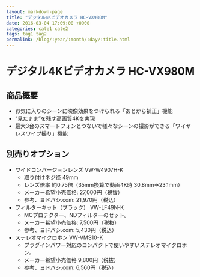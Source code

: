 ```yaml
---
layout: markdown-page
title: "デジタル4Kビデオカメラ HC-VX980M"
date: 2016-03-04 17:09:00 +0900
categories: cate1 cate2
tags: tag1 tag2
permalink: /blog/:year/:month/:day/:title.html
---
```


デジタル4Kビデオカメラ HC-VX980M
=============


商品概要
-------------

- お気に入りのシーンに映像効果をつけられる「あとから補正」機能
- “見たまま”を残す高画質4Kを実現
- 最大3台のスマートフォンとつないで様々なシーンの撮影ができる「ワイヤレスワイプ撮り」機能


別売りオプション
-------------

- ワイドコンバージョンレンズ VW-W4907H-K
	- 取り付けネジ径 49mm
	- レンズ倍率 約0.75倍（35mm換算で動画4K時 30.8mm⇒23.1mm）
	- メーカー希望小売価格: 27,000円（税抜）
	- 参考、ヨドバシ.com: 21,970円（税込）
- フィルターキット（ブラック） VW-LF49N-K
	- MCプロテクター、NDフィルターのセット。
	- メーカー希望小売価格: 7,500円（税抜）
	- 参考、ヨドバシ.com: 5,430円（税込）
- ステレオマイクロホン VW-VMS10-K
	- プラグインパワー対応のコンパクトで使いやすいステレオマイクロホン。
	- メーカー希望小売価格 9,800円（税抜）
	- 参考、ヨドバシ.com: 6,560円（税込）
